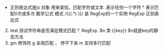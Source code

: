 - 正则表达式是js 对象
用来查找，匹配字符或文本
.表示任何一个字符 * 表示匹配0次或多次
 数学公式 模式  /\{\{(.*)  \}\}/ 是 RegExp的一个实例
 RegExp  正则表达式
 2.  test
 测试字符串是否满足模式匹配？
 RegExp .$n 类 {{key}}  $n就是key的静态方法
3. gm 修饰符
g 全局匹配 ， 停不下来
m 支持多行匹配